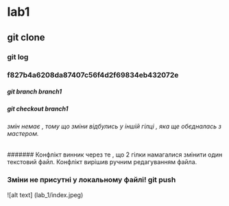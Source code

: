 # lab1
## git clone
### git log
### f827b4a6208da87407c56f4d2f69834eb432072e
##### git branch branch1
##### git checkout branch1
###### змін немає , тому що зміни відбулись у іншій гілці , яка ще обєдналась з мастером.
####### Конфлікт винник через те , що 2 гілки намагалися змінити один текстовий файл. Конфлікт вирішив ручним редагуванням файла. 
### Зміни не присутні у локальному файлі! git push
![alt text] (lab_1/index.jpeg)

